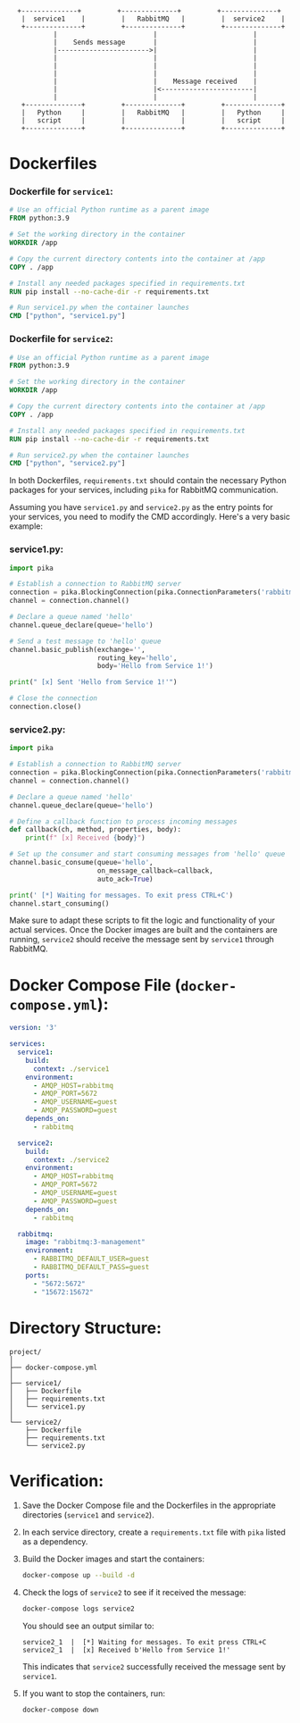 ```
  +--------------+         +--------------+         +--------------+
   |  service1    |         |   RabbitMQ   |         |  service2    |
   +--------------+         +--------------+         +--------------+
           |                        |                        |
           |    Sends message       |                        |
           |----------------------->|                        |
           |                        |                        |
           |                        |                        |
           |                        |                        |
           |                        |    Message received    |
           |                        |<-----------------------|
           |                        |                        |
   +--------------+         +--------------+         +--------------+
   |   Python     |         |   RabbitMQ   |         |   Python     |
   |   script     |         |              |         |   script     |
   +--------------+         +--------------+         +--------------+
 ```

# Dockerfiles

### Dockerfile for `service1`:

```Dockerfile
# Use an official Python runtime as a parent image
FROM python:3.9

# Set the working directory in the container
WORKDIR /app

# Copy the current directory contents into the container at /app
COPY . /app

# Install any needed packages specified in requirements.txt
RUN pip install --no-cache-dir -r requirements.txt

# Run service1.py when the container launches
CMD ["python", "service1.py"]
```

### Dockerfile for `service2`:

```Dockerfile
# Use an official Python runtime as a parent image
FROM python:3.9

# Set the working directory in the container
WORKDIR /app

# Copy the current directory contents into the container at /app
COPY . /app

# Install any needed packages specified in requirements.txt
RUN pip install --no-cache-dir -r requirements.txt

# Run service2.py when the container launches
CMD ["python", "service2.py"]
```

In both Dockerfiles, `requirements.txt` should contain the necessary Python packages for your services, including `pika` for RabbitMQ communication.

Assuming you have `service1.py` and `service2.py` as the entry points for your services, you need to modify the CMD accordingly. Here's a very basic example:

### service1.py:

```python
import pika

# Establish a connection to RabbitMQ server
connection = pika.BlockingConnection(pika.ConnectionParameters('rabbitmq'))
channel = connection.channel()

# Declare a queue named 'hello'
channel.queue_declare(queue='hello')

# Send a test message to 'hello' queue
channel.basic_publish(exchange='',
                      routing_key='hello',
                      body='Hello from Service 1!')

print(" [x] Sent 'Hello from Service 1!'")

# Close the connection
connection.close()
```

### service2.py:

```python
import pika

# Establish a connection to RabbitMQ server
connection = pika.BlockingConnection(pika.ConnectionParameters('rabbitmq'))
channel = connection.channel()

# Declare a queue named 'hello'
channel.queue_declare(queue='hello')

# Define a callback function to process incoming messages
def callback(ch, method, properties, body):
    print(f" [x] Received {body}")

# Set up the consumer and start consuming messages from 'hello' queue
channel.basic_consume(queue='hello',
                      on_message_callback=callback,
                      auto_ack=True)

print(' [*] Waiting for messages. To exit press CTRL+C')
channel.start_consuming()
```

Make sure to adapt these scripts to fit the logic and functionality of your actual services. Once the Docker images are built and the containers are running, `service2` should receive the message sent by `service1` through RabbitMQ.

# Docker Compose File (`docker-compose.yml`):

```yaml
version: '3'

services:
  service1:
    build:
      context: ./service1
    environment:
      - AMQP_HOST=rabbitmq
      - AMQP_PORT=5672
      - AMQP_USERNAME=guest
      - AMQP_PASSWORD=guest
    depends_on:
      - rabbitmq

  service2:
    build:
      context: ./service2
    environment:
      - AMQP_HOST=rabbitmq
      - AMQP_PORT=5672
      - AMQP_USERNAME=guest
      - AMQP_PASSWORD=guest
    depends_on:
      - rabbitmq

  rabbitmq:
    image: "rabbitmq:3-management"
    environment:
      - RABBITMQ_DEFAULT_USER=guest
      - RABBITMQ_DEFAULT_PASS=guest
    ports:
      - "5672:5672"
      - "15672:15672"
```

# Directory Structure:

```
project/
│
├── docker-compose.yml
│
├── service1/
│   ├── Dockerfile
│   ├── requirements.txt
│   └── service1.py
│
└── service2/
    ├── Dockerfile
    ├── requirements.txt
    └── service2.py
```

# Verification:

1. Save the Docker Compose file and the Dockerfiles in the appropriate directories (`service1` and `service2`).
2. In each service directory, create a `requirements.txt` file with `pika` listed as a dependency.
3. Build the Docker images and start the containers:

   ```bash
   docker-compose up --build -d
   ```

4. Check the logs of `service2` to see if it received the message:

   ```bash
   docker-compose logs service2
   ```

   You should see an output similar to:

   ```
   service2_1  |  [*] Waiting for messages. To exit press CTRL+C
   service2_1  |  [x] Received b'Hello from Service 1!'
   ```

   This indicates that `service2` successfully received the message sent by `service1`.

5. If you want to stop the containers, run:

   ```bash
   docker-compose down
   ```


